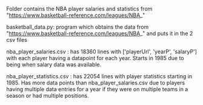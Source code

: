 Folder contains the NBA player salaries and statistics from "https://www.basketball-reference.com/leagues/NBA_"

basketball_data.py:
  program which obtains the data from "https://www.basketball-reference.com/leagues/NBA_" and puts it in the 2 csv files

nba_player_salaries.csv :
  has 18360 lines with ['playerUrl', 'yearP', 'salaryP'] with each player having a datapoint for each year.  Starts in 1985
  due to being when salary data was available.

nba_player_statistics.csv :
  has 22054 lines with player statistics starting in 1985.  Has more data points than nba_player_salaries.csv due to players having
  multiple data entries for a year if they were on multiple teams in a season or had multiple positions.
